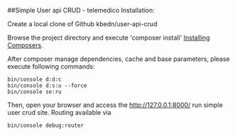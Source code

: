 ##Simple User api CRUD - telemedico
Installation:

Create a local clone of Github kbedn/user-api-crud

Browse the project directory and execute 'composer install' [Installing Composers](https://getcomposer.org/download/).

After composer manage dependencies, cache and base parameters, please execute following commands:

```
bin/console d:d:c
bin/console d:s:u --force
bin/console se:ru
```

Then, open your browser and access the http://127.0.0.1:8000/ run simple user crud site.
Routing available via

```
bin/console debug:router
```
